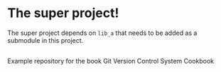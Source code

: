 The super project!
==================


The super project depends on `lib_a` that needs to be added as a submodule in this project.


## 
Example repository for the book Git Version Control System Cookbook
